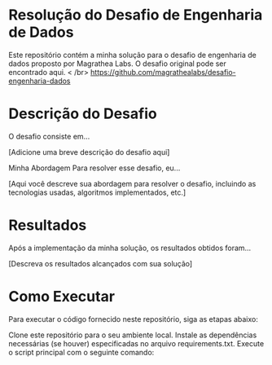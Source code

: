 # Resolução do Desafio de Engenharia de Dados
Este repositório contém a minha solução para o desafio de engenharia de dados proposto por Magrathea Labs. O desafio original pode ser encontrado aqui. < /br>
https://github.com/magrathealabs/desafio-engenharia-dados

# Descrição do Desafio
O desafio consiste em...

[Adicione uma breve descrição do desafio aqui]

Minha Abordagem
Para resolver esse desafio, eu...

[Aqui você descreve sua abordagem para resolver o desafio, incluindo as tecnologias usadas, algoritmos implementados, etc.]

# Resultados
Após a implementação da minha solução, os resultados obtidos foram...

[Descreva os resultados alcançados com sua solução]

# Como Executar
Para executar o código fornecido neste repositório, siga as etapas abaixo:

Clone este repositório para o seu ambiente local.
Instale as dependências necessárias (se houver) especificadas no arquivo requirements.txt.
Execute o script principal com o seguinte comando:

